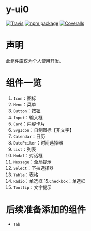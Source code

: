 # y-ui0

[![Travis][build-badge]][build]
[![npm package][npm-badge]][npm]
[![Coveralls][coveralls-badge]][coveralls]

[build-badge]: https://img.shields.io/travis/user/repo/master.png?style=flat-square
[build]: https://travis-ci.org/user/repo

[npm-badge]: https://img.shields.io/npm/v/npm-package.png?style=flat-square
[npm]: https://www.npmjs.org/package/npm-package

[coveralls-badge]: https://img.shields.io/coveralls/user/repo/master.png?style=flat-square
[coveralls]: https://coveralls.io/github/user/repo

# 声明
此组件库仅为个人使用开发。

# 组件一览
1. `Icon`：图标
2. `Menu`：菜单
3. `Button`：按钮
4. `Input`：输入框
5. `Card`：内容卡片
6. `SvgIcon`：自制图标【非文字】
7. `Calendar`：日历
8. `DatePciker`：时间选择器
9. `List`：列表
10. `Modal`：对话框
11. `Message`：全局提示
12. `Select`：下拉选择器
13. `Table`：表格
14. `Radio`：单选框
15.`Checkbox`：单选框
16. `Tooltip`：文字提示

# 后续准备添加的组件
- `Tab`
